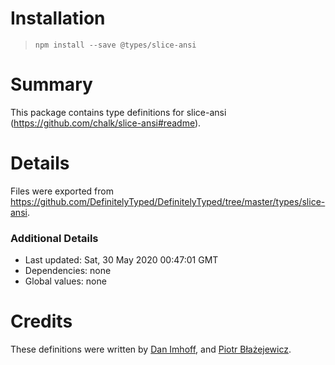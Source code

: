 # Installation
> `npm install --save @types/slice-ansi`

# Summary
This package contains type definitions for slice-ansi (https://github.com/chalk/slice-ansi#readme).

# Details
Files were exported from https://github.com/DefinitelyTyped/DefinitelyTyped/tree/master/types/slice-ansi.

### Additional Details
 * Last updated: Sat, 30 May 2020 00:47:01 GMT
 * Dependencies: none
 * Global values: none

# Credits
These definitions were written by [Dan Imhoff](https://github.com/dwieeb), and [Piotr Błażejewicz](https://github.com/peterblazejewicz).
